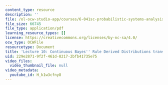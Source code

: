 ```yaml
---
content_type: resource
description: ''
file: /ol-ocw-studio-app/courses/6-041sc-probabilistic-systems-analysis-and-applied-probability-fall-2013/H_k1w3cfny8_transcript.pdf
file_size: 66745
file_type: application/pdf
learning_resource_types: []
license: https://creativecommons.org/licenses/by-nc-sa/4.0/
ocw_type: OCWFile
resourcetype: Document
title: 'Lecture 10: Continuous Bayes'' Rule Derived Distributions transcript'
uid: 229e2871-9f2f-461d-8217-2bfb41735e75
video_files:
  video_thumbnail_file: null
video_metadata:
  youtube_id: H_k1w3cfny8
---
```

